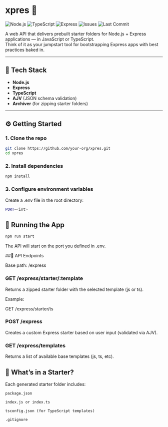 # xpres 🚀


![Node.js](https://img.shields.io/badge/Node.js-18.x-brightgreen?logo=node.js)
![TypeScript](https://img.shields.io/badge/TypeScript-✔️-blue?logo=typescript)
![Express](https://img.shields.io/badge/Express.js-%F0%9F%9A%80-lightgrey)
![Issues](https://img.shields.io/github/issues/RecursionExcursion/xpres)
![Last Commit](https://img.shields.io/github/last-commit/RecursionExcursion/xpres)

A web API that delivers prebuilt starter folders for Node.js + Express applications — in JavaScript or TypeScript.  
Think of it as your jumpstart tool for bootstrapping Express apps with best practices baked in.

---

## 🧪 Tech Stack

- **Node.js**
- **Express**
- **TypeScript**
- **AJV** (JSON schema validation)
- **Archiver** (for zipping starter folders)

---

## ⚙️ Getting Started

### 1. Clone the repo

```bash
git clone https://github.com/your-org/xpres.git
cd xpres
```

### 2. Install dependencies

```bash
npm install
```

### 3. Configure environment variables

Create a .env file in the root directory:

```bash
PORT=<int>
```

## 🏁 Running the App

```bash
npm run start
```

The API will start on the port you defined in .env.

##🔌 API Endpoints

Base path: /express
### GET /express/starter/:template

Returns a zipped starter folder with the selected template (js or ts).

Example:

GET /express/starter/ts

### POST /express

Creates a custom Express starter based on user input (validated via AJV).

### GET /express/templates

Returns a list of available base templates (js, ts, etc).

## 📁 What’s in a Starter?

Each generated starter folder includes:

    package.json

    index.js or index.ts

    tsconfig.json (for TypeScript templates)

    .gitignore



